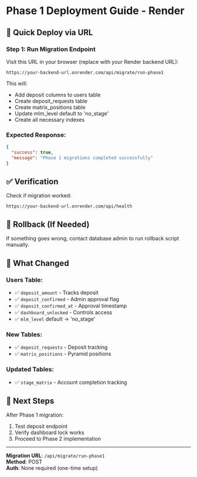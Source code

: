 # Phase 1 Deployment Guide - Render

## 🚀 Quick Deploy via URL

### Step 1: Run Migration Endpoint

Visit this URL in your browser (replace with your Render backend URL):

```
https://your-backend-url.onrender.com/api/migrate/run-phase1
```

This will:
- Add deposit columns to users table
- Create deposit_requests table
- Create matrix_positions table
- Update mlm_level default to 'no_stage'
- Create all necessary indexes

### Expected Response:
```json
{
  "success": true,
  "message": "Phase 1 migrations completed successfully"
}
```

## ✅ Verification

Check if migration worked:

```
https://your-backend-url.onrender.com/api/health
```

## 🔄 Rollback (If Needed)

If something goes wrong, contact database admin to run rollback script manually.

## 📝 What Changed

### Users Table:
- ✅ `deposit_amount` - Tracks deposit
- ✅ `deposit_confirmed` - Admin approval flag
- ✅ `deposit_confirmed_at` - Approval timestamp
- ✅ `dashboard_unlocked` - Controls access
- ✅ `mlm_level` default → 'no_stage'

### New Tables:
- ✅ `deposit_requests` - Deposit tracking
- ✅ `matrix_positions` - Pyramid positions

### Updated Tables:
- ✅ `stage_matrix` - Account completion tracking

## 🎯 Next Steps

After Phase 1 migration:
1. Test deposit endpoint
2. Verify dashboard lock works
3. Proceed to Phase 2 implementation

---

**Migration URL**: `/api/migrate/run-phase1`  
**Method**: POST  
**Auth**: None required (one-time setup)
